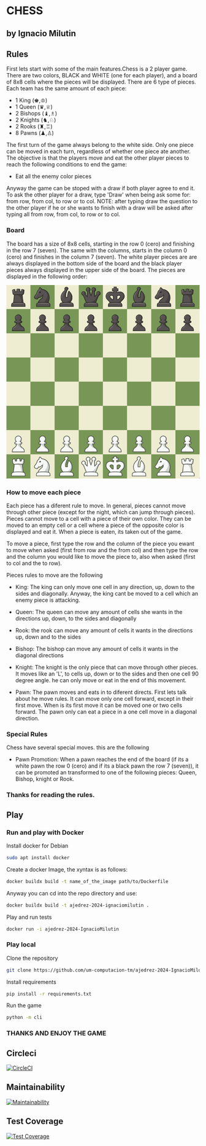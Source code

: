 # **CHESS**

## by Ignacio Milutin 

## Rules

First lets start with some of the main features.Chess is a 2 player game. There are two colors, BLACK and WHITE (one for each player), and a board of 8x8 cells where the pieces will be displayed. There are 6 type of pieces. Each team has the same amount of each piece:

- 1 King (♚,♔)
- 1 Queen (♛,♕)
- 2 Bishops (♝,♗)
- 2 Knights (♞,♘)
- 2 Rooks (♜,♖)
- 8 Pawns (♟,♙)

The first turn of the game always belong to the white side. Only one piece can be moved in each turn, regardless of whether one piece ate another. The objective is that the players move and eat the other player pieces to reach the following conditions to end the game:

- Eat all the enemy color pieces

Anyway the game can be stoped with a draw if both player agree to end it. To ask the other player for a draw, type 'Draw' when being ask some for: from row, from col, to row or to col. NOTE: after typing draw the question to the other player if he or she wants to finish with a draw will be asked after typing all from row, from col, to row or to col. 

### Board

The board has a size of 8x8 cells, starting in the row 0 (cero) and finishing in the row 7 (seven). The same with the columns, starts in the column 0 (cero) and finishes in the column 7 (seven). The white player pieces are are always displayed in the bottom side of the board and the black player pieces always displayed in the upper side of the board. The pieces are displayed in the following order:

![alt text](/images/board.png)


### How to move each piece

Each piece has a diferent rule to move. In general, pieces cannot move through other piece (except for the night, which can jump through pieces). Pieces cannot move to a cell with a piece of their own color. They can be moved to an empty cell or a cell where a piece of the opposite color is displayed and eat it. When a piece is eaten, its taken out of the game.

To move a piece, first type the row and the column of the piece you ewant to move when asked (first from row and the from col) and then type the row and the column you would like to move the piece to, also when asked (first to col and the to row). 

Pieces rules to move are the following

- King: The king can only move one cell in any direction, up, down to the sides and diagonally. Anyway, the king cant be moved to a cell which an enemy piece is attacking.

- Queen: The queen can move any amount of cells she wants in the directions up, down, to the sides and diagonally

- Rook: the rook can move any amount of cells it wants in the directions up, down and to the sides

- Bishop: The bishop can move any amount of cells it wants in the diagonal directions

- Knight: The knight is the only piece that can move through other pieces. It moves like an 'L', to cells up, down or to the sides and then one cell 90 degree angle. he can only move or eat in the end of this movement.

- Pawn: The pawn moves and eats in to diferent directs. First lets talk about he move rules. It can move only one cell forward, except in their first move. When is its first move it can be moved one or two cells forward. The pawn only can eat a piece in a one cell move in a diagonal direction.

### Special Rules

Chess have several special moves. this are the following

- Pawn Promotion: When a pawn reaches the end of the board (if its a white pawn the row 0 (cero) and if its a black pawn the row 7 (seven)), it can be promoted an transformed to one of the following pieces: Queen, Bishop, knight or Rook.


### Thanks for reading the rules.

## Play

### Run and play with Docker

Install docker for Debian

```bash
sudo apt install docker
```

Create a docker Image, the xyntax is as follows:

```bash
docker buildx build -t name_of_the_image path/to/Dockerfile
```

Anyway you can cd into the repo directory and use:

```bash
docker buildx build -t ajedrez-2024-ignaciomilutin .
```
Play and run tests

```bash
docker run -i ajedrez-2024-IgnacioMilutin
```

### Play local

Clone the repository

```bash
git clone https://github.com/um-computacion-tm/ajedrez-2024-IgnacioMilutin.git
```

Install requirements

```bash
pip install -r requirements.txt 
```

Run the game

```bash
python -m cli
```

###  THANKS AND ENJOY THE GAME



## Circleci
[![CircleCI](https://dl.circleci.com/status-badge/img/gh/um-computacion-tm/ajedrez-2024-IgnacioMilutin/tree/main.svg?style=svg)](https://dl.circleci.com/status-badge/redirect/gh/um-computacion-tm/ajedrez-2024-IgnacioMilutin/tree/main)

## Maintainability
[![Maintainability](https://api.codeclimate.com/v1/badges/0736aa4c8b6ce45f9436/maintainability)](https://codeclimate.com/github/um-computacion-tm/ajedrez-2024-IgnacioMilutin/maintainability)

## Test Coverage
[![Test Coverage](https://api.codeclimate.com/v1/badges/0736aa4c8b6ce45f9436/test_coverage)](https://codeclimate.com/github/um-computacion-tm/ajedrez-2024-IgnacioMilutin/test_coverage)

